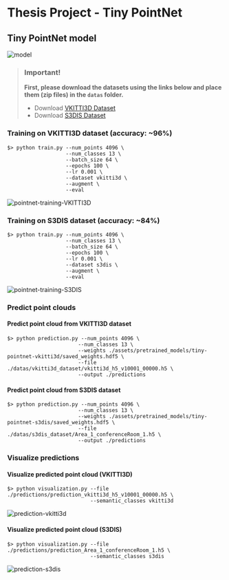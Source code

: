 # Thesis Project - Tiny PointNet

## Tiny PointNet model
![model][model]


> ### **Important!**
>
> **First, please download the datasets using the links below and place them (zip files) in the ```datas``` folder.**
> * Download [VKITTI3D Dataset](https://drive.google.com/file/d/1QFMaKL5znKwCQmpmlL8o8tHatleYfC-H/view?usp=sharing)
> * Download [S3DIS Dataset](https://drive.google.com/file/d/1Mxqv-LJ976_R7YFzabws-ZOQ0yWQgctJ/view?usp=sharing)


### Training on VKITTI3D dataset (accuracy: ~96%)
```
$> python train.py --num_points 4096 \
                   --num_classes 13 \
                   --batch_size 64 \
                   --epochs 100 \
                   --lr 0.001 \
                   --dataset vkitti3d \
                   --augment \
                   --eval
```
![pointnet-training-VKITTI3D][pointnet-training-VKITTI3D]

### Training on S3DIS dataset (accuracy: ~84%)
```
$> python train.py --num_points 4096 \
                   --num_classes 13 \
                   --batch_size 64 \
                   --epochs 100 \
                   --lr 0.001 \
                   --dataset s3dis \
                   --augment \
                   --eval
```
![pointnet-training-S3DIS][pointnet-training-S3DIS]


### Predict point clouds
#### Predict point cloud from VKITTI3D dataset
```
$> python prediction.py --num_points 4096 \
                       --num_classes 13 \
                       --weights ./assets/pretrained_models/tiny-pointnet-vkitti3d/saved_weights.hdf5 \
                       --file ./datas/vkitti3d_dataset/vkitti3d_h5_v10001_00000.h5 \
                       --output ./predictions
```
#### Predict point cloud from S3DIS dataset
```
$> python prediction.py --num_points 4096 \
                       --num_classes 13 \
                       --weights ./assets/pretrained_models/tiny-pointnet-s3dis/saved_weights.hdf5 \
                       --file ./datas/s3dis_dataset/Area_1_conferenceRoom_1.h5 \
                       --output ./predictions
```


### Visualize predictions
#### Visualize predicted point cloud (VKITTI3D)
```
$> python visualization.py --file ./predictions/prediction_vkitti3d_h5_v10001_00000.h5 \
                           --semantic_classes vkitti3d
```
![prediction-vkitti3d][prediction-vkitti3d]
#### Visualize predicted point cloud (S3DIS)
```
$> python visualization.py --file ./predictions/prediction_Area_1_conferenceRoom_1.h5 \
                           --semantic_classes s3dis
```
![prediction-s3dis][prediction-s3dis]


[model]: assets/readme/model.png
[pointnet-training-VKITTI3D]: assets/readme/pointnet-training-VKITTI3D.png
[pointnet-training-S3DIS]: assets/readme/pointnet-training-S3DIS.png
[prediction-vkitti3d]: assets/readme/visu_vkitti3d.png
[prediction-s3dis]: assets/readme/visu_s3dis.png